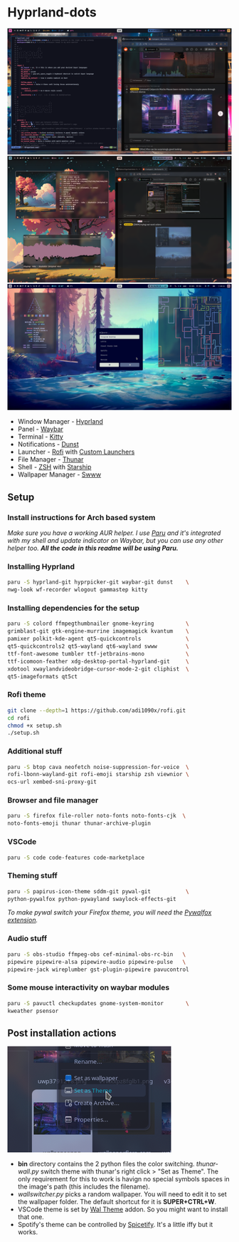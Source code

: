 # Hyprland-dots

![Screenshot 1](/assets/01.png "Screenshot 1")
![Screenshot 2](/assets/02.png "Screenshot 2")
![Screenshot 3](/assets/03.png "Screenshot 3")

* Window Manager - [Hyprland](https://github.com/hyprwm/Hyprland)
* Panel - [Waybar](https://github.com/Alexays/Waybar)
* Terminal - [Kitty](https://github.com/kovidgoyal/kitty)
* Notifications - [Dunst](https://github.com/dunst-project/dunst)
* Launcher - [Rofi](https://github.com/davatorium/rofi) with [Custom Launchers](https://github.com/adi1090x/rofi)
* File Manager - [Thunar](https://github.com/xfce-mirror/thunar)
* Shell - [ZSH](https://sourceforge.net/projects/zsh/) with [Starship](https://github.com/starship/starship)
* Wallpaper Manager - [Swww](https://github.com/Horus645/swww)

## Setup

### Install instructions for Arch based system

*Make sure you have a working AUR helper. I use [Paru](https://github.com/Morganamilo/paru) and it's integrated with my shell and update indicator on Waybar, but you can use any other helper too.* ***All the code in this readme will be using Paru.***

### Installing Hyprland

```sh
paru -S hyprland-git hyprpicker-git waybar-git dunst    \
nwg-look wf-recorder wlogout gammastep kitty
```

### Installing dependencies for the setup

```sh
paru -S colord ffmpegthumbnailer gnome-keyring          \
grimblast-git gtk-engine-murrine imagemagick kvantum    \
pamixer polkit-kde-agent qt5-quickcontrols              \
qt5-quickcontrols2 qt5-wayland qt6-wayland swww         \
ttf-font-awesome tumbler ttf-jetbrains-mono             \
ttf-icomoon-feather xdg-desktop-portal-hyprland-git     \
xdotool xwaylandvideobridge-cursor-mode-2-git cliphist  \
qt5-imageformats qt5ct
```

### Rofi theme

```sh
git clone --depth=1 https://github.com/adi1090x/rofi.git
cd rofi
chmod +x setup.sh
./setup.sh
```

### Additional stuff

```sh
paru -S btop cava neofetch noise-suppression-for-voice  \
rofi-lbonn-wayland-git rofi-emoji starship zsh viewnior \
ocs-url xembed-sni-proxy-git
```

### Browser and file manager

```sh
paru -S firefox file-roller noto-fonts noto-fonts-cjk  \
noto-fonts-emoji thunar thunar-archive-plugin
```

### VSCode

```sh
paru -S code code-features code-marketplace
```

### Theming stuff

```sh
paru -S papirus-icon-theme sddm-git pywal-git           \
python-pywalfox python-pywayland swaylock-effects-git
```

*To make pywal switch your Firefox theme, you will need the [Pywalfox extension](https://addons.mozilla.org/en-US/firefox/addon/pywalfox/).*

### Audio stuff

```sh
paru -S obs-studio ffmpeg-obs cef-minimal-obs-rc-bin   \
pipewire pipewire-alsa pipewire-audio pipewire-pulse   \
pipewire-jack wireplumber gst-plugin-pipewire pavucontrol
```

### Some mouse interactivity on waybar modules

```sh
paru -S pavuctl checkupdates gnome-system-monitor       \
kweather psensor
```

## Post installation actions

![Right click menu screenshot](/assets/right-click-menu.png "Screenshot 4")

* **bin** directory contains the 2 python files the color switching. *thunar-wall.py* switch theme with thunar's right click > "Set as Theme". The only requirement for this to work is havign no special symbols spaces in the image's path (this includes the filename).
* *wallswitcher.py* picks a random wallpaper. You will need to edit it to set the wallpaper folder. The default shortcut for it is **SUPER+CTRL+W**.
* VSCode theme is set by [Wal Theme](https://marketplace.visualstudio.com/items?itemName=dlasagno.wal-theme) addon. So you might want to install that one.
* Spotify's theme can be controlled by [Spicetify](https://github.com/spicetify). It's a little iffy but it works.
